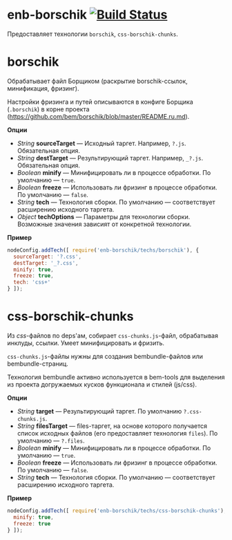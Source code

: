 enb-borschik [![Build Status](https://travis-ci.org/enb-make/enb-borschik.png?branch=master)](https://travis-ci.org/enb-make/enb-borschik)
==========

Предоставляет технологии `borschik`, `css-borschik-chunks`.

borschik
========

Обрабатывает файл Борщиком (раскрытие borschik-ссылок, минификация, фризинг).

Настройки фризинга и путей описываются в конфиге Борщика (`.borschik`) в корне проекта
(https://github.com/bem/borschik/blob/master/README.ru.md).

**Опции**

* *String* **sourceTarget** — Исходный таргет. Например, `?.js`. Обязательная опция.
* *String* **destTarget** — Результирующий таргет. Например, `_?.js`. Обязательная опция.
* *Boolean* **minify** — Минифицировать ли в процессе обработки. По умолчанию — `true`.
* *Boolean* **freeze** — Использовать ли фризинг в процессе обработки. По умолчанию — `false`.
* *String* **tech** — Технология сборки. По умолчанию — соответствует расширению исходного таргета.
* *Object* **techOptions** — Параметры для технологии сборки. Возможные значения зависият от конкретной технологии.

**Пример**

```javascript
nodeConfig.addTech([ require('enb-borschik/techs/borschik'), {
  sourceTarget: '?.css',
  destTarget: '_?.css',
  minify: true,
  freeze: true,
  tech: 'css+'
} ]);
```

css-borschik-chunks
===================

Из *css*-файлов по deps'ам, собирает `css-chunks.js`-файл, обрабатывая инклуды, ссылки.
Умеет минифицировать и фризить.

`css-chunks.js`-файлы нужны для создания bembundle-файлов или bembundle-страниц.

Технология bembundle активно используется в bem-tools для выделения
из проекта догружаемых кусков функционала и стилей (js/css).

**Опции**

* *String* **target** — Результирующий таргет. По умолчанию `?.css-chunks.js`.
* *String* **filesTarget** — files-таргет, на основе которого получается список исходных файлов
  (его предоставляет технология `files`). По умолчанию — `?.files`.
* *Boolean* **minify** — Минифицировать ли в процессе обработки. По умолчанию — `true`.
* *Boolean* **freeze** — Использовать ли фризинг в процессе обработки. По умолчанию — `false`.
* *String* **tech** — Технология сборки. По умолчанию — соответствует расширению исходного таргета.

**Пример**

```javascript
nodeConfig.addTech([ require('enb-borschik/techs/css-borschik-chunks'), {
  minify: true,
  freeze: true
} ]);
```
